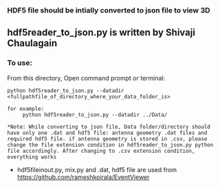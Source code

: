 ### HDF5 file should be intially converted to json file to view 3D
##  hdf5reader_to_json.py is written by Shivaji Chaulagain
### To use:
From this directory, Open command prompt or terminal:

    python hdf5reader_to_json.py --datadir <fullpathfile_of_directory_where_your_data_folder_is>

    for example:
         python hdf5reader_to_json.py --datadir ../Data/

    *Note: While converting to json file, Data folder/directory should have only one .dat and hdf5 file: antenna geometry .dat files and required hdf5 file. if antenna geometry is stored in .csv, please change the file extension condition in hdf5reader_to_json.py python file accordingly. After changing to .csv extension condition, everything works

* hdf5fileinout.py, mix.py and .dat, hdf5 file are used from https://github.com/rameshkoirala/EventViewer
